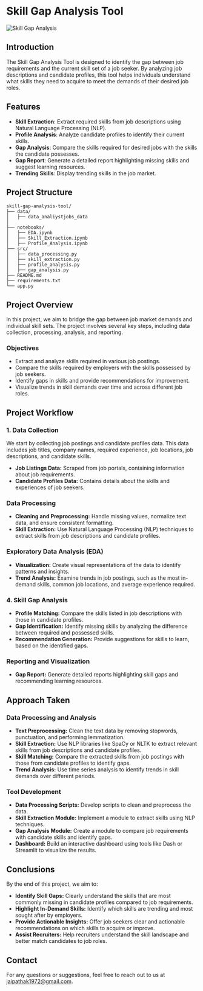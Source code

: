 # Skill Gap Analysis Tool

![Skill Gap Analysis](https://media.publit.io/file/w_,,q_80/chrmpWebsite/skills-gap-analysis-2.png)

## Introduction

The Skill Gap Analysis Tool is designed to identify the gap between job requirements and the current skill set of a job seeker. By analyzing job descriptions and candidate profiles, this tool helps individuals understand what skills they need to acquire to meet the demands of their desired job roles.

## Features

- **Skill Extraction**: Extract required skills from job descriptions using Natural Language Processing (NLP).
- **Profile Analysis**: Analyze candidate profiles to identify their current skills.
- **Gap Analysis**: Compare the skills required for desired jobs with the skills the candidate possesses.
- **Gap Report**: Generate a detailed report highlighting missing skills and suggest learning resources.
- **Trending Skills**: Display trending skills in the job market.


## Project Structure

```plaintext
skill-gap-analysis-tool/
├── data/
│   ├── data_analiystjobs_data
│   
├── notebooks/
│   ├── EDA.ipynb
│   ├── Skill_Extraction.ipynb
│   ├── Profile_Analysis.ipynb
├── src/
│   ├── data_processing.py
│   ├── skill_extraction.py
│   ├── profile_analysis.py
│   ├── gap_analysis.py
├── README.md
├── requirements.txt
└── app.py
```

<h2>Project Overview</h2>
    <p>In this project, we aim to bridge the gap between job market demands and individual skill sets. The project involves several key steps, including data collection, processing, analysis, and reporting.</p>

<h3>Objectives</h3>
    <ul>
        <li>Extract and analyze skills required in various job postings.</li>
        <li>Compare the skills required by employers with the skills possessed by job seekers.</li>
        <li>Identify gaps in skills and provide recommendations for improvement.</li>
        <li>Visualize trends in skill demands over time and across different job roles.</li>
    </ul>

<h2>Project Workflow</h2>
    <h3>1. Data Collection</h3>
    <p>We start by collecting job postings and candidate profiles data. This data includes job titles, company names, required experience, job locations, job descriptions, and candidate skills.</p>
    <ul>
        <li><strong>Job Listings Data:</strong> Scraped from job portals, containing information about job requirements.</li>
        <li><strong>Candidate Profiles Data:</strong> Contains details about the skills and experiences of job seekers.</li>
    </ul>

<h3> Data Processing</h3>
    <ul>
        <li><strong>Cleaning and Preprocessing:</strong> Handle missing values, normalize text data, and ensure consistent formatting.</li>
        <li><strong>Skill Extraction:</strong> Use Natural Language Processing (NLP) techniques to extract skills from job descriptions and candidate profiles.</li>
    </ul>

<h3> Exploratory Data Analysis (EDA)</h3>
    <ul>
        <li><strong>Visualization:</strong> Create visual representations of the data to identify patterns and insights.</li>
        <li><strong>Trend Analysis:</strong> Examine trends in job postings, such as the most in-demand skills, common job locations, and average experience required.</li>
    </ul>

<h3>4. Skill Gap Analysis</h3>
    <ul>
        <li><strong>Profile Matching:</strong> Compare the skills listed in job descriptions with those in candidate profiles.</li>
        <li><strong>Gap Identification:</strong> Identify missing skills by analyzing the difference between required and possessed skills.</li>
        <li><strong>Recommendation Generation:</strong> Provide suggestions for skills to learn, based on the identified gaps.</li>
    </ul>

<h3> Reporting and Visualization</h3>
    <ul>
        <li><strong>Gap Report:</strong> Generate detailed reports highlighting skill gaps and recommending learning resources.</li>
    </ul>

<h2>Approach Taken</h2>
    <h3>Data Processing and Analysis</h3>
    <ul>
        <li><strong>Text Preprocessing:</strong> Clean the text data by removing stopwords, punctuation, and performing lemmatization.</li>
        <li><strong>Skill Extraction:</strong> Use NLP libraries like SpaCy or NLTK to extract relevant skills from job descriptions and candidate profiles.</li>
        <li><strong>Skill Matching:</strong> Compare the extracted skills from job postings with those from candidate profiles to identify gaps.</li>
        <li><strong>Trend Analysis:</strong> Use time series analysis to identify trends in skill demands over different periods.</li>
    </ul>

<h3>Tool Development</h3>
    <ul>
        <li><strong>Data Processing Scripts:</strong> Develop scripts to clean and preprocess the data.</li>
        <li><strong>Skill Extraction Module:</strong> Implement a module to extract skills using NLP techniques.</li>
        <li><strong>Gap Analysis Module:</strong> Create a module to compare job requirements with candidate skills and identify gaps.</li>
        <li><strong>Dashboard:</strong> Build an interactive dashboard using tools like Dash or Streamlit to visualize the results.</li>
    </ul>

<h2>Conclusions</h2>
    <p>By the end of this project, we aim to:</p>
    <ul>
        <li><strong>Identify Skill Gaps:</strong> Clearly understand the skills that are most commonly missing in candidate profiles compared to job requirements.</li>
        <li><strong>Highlight In-Demand Skills:</strong> Identify which skills are trending and most sought after by employers.</li>
        <li><strong>Provide Actionable Insights:</strong> Offer job seekers clear and actionable recommendations on which skills to acquire or improve.</li>
        <li><strong>Assist Recruiters:</strong> Help recruiters understand the skill landscape and better match candidates to job roles.</li>
    </ul>

## Contact
For any questions or suggestions, feel free to reach out to us at jaipathak1972@gmail.com.
